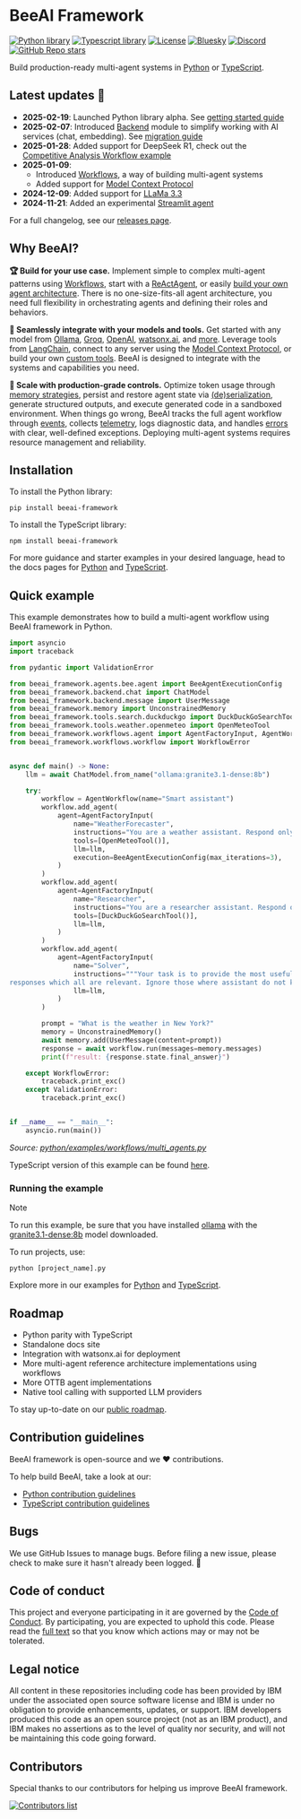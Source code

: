 
<h1 align="left">BeeAI Framework </h1>

<div align="left">

[![Python library](https://img.shields.io/badge/Python-4584b6?style=flat&logo=python&logoColor=white)](https://github.com/i-am-bee/beeai-framework/tree/main/python)
[![Typescript library](https://img.shields.io/badge/TypeScript-3178c6?style=flat&logo=typescript&logoColor=white)](https://github.com/i-am-bee/beeai-framework/tree/main/typescript)
[![License](https://img.shields.io/badge/License-Apache%202.0-EA7826?style=flat)](https://github.com/i-am-bee/beeai-framework?tab=Apache-2.0-1-ov-file#readme)
[![Bluesky](https://img.shields.io/badge/Bluesky-0285FF?style=flat&logo=bluesky&logoColor=white)](https://bsky.app/profile/beeaiagents.bsky.social)
[![Discord](https://img.shields.io/discord/1309202615556378705?style=social&logo=discord&logoColor=black&label=Discord&labelColor=7289da&color=black)](https://discord.com/invite/NradeA6ZNF)
[![GitHub Repo stars](https://img.shields.io/github/stars/I-am-bee/beeai-framework)](https://github.com/i-am-bee/beeai-framework)

</div>

Build production-ready multi-agent systems in [Python](/python) or [TypeScript](/typescript).

## Latest updates 🚀

- **2025-02-19**: Launched Python library alpha. See [getting started guide](/python/docs)
- **2025-02-07**: Introduced [Backend](/typescript/docs/backend.md) module to simplify working with AI services (chat, embedding). See [migration guide](/typescript/docs/migration_guide.md)
- **2025-01-28**: Added support for DeepSeek R1, check out the [Competitive Analysis Workflow example](/typescript/examples/workflows/competitive-analysis)
- **2025-01-09**:
  - Introduced [Workflows](/typescript/docs/workflows.md), a way of building multi-agent systems
  - Added support for [Model Context Protocol](/typescript/docs/tools.md#using-the-mcptool-class)
- **2024-12-09**: Added support for [LLaMa 3.3](https://huggingface.co/meta-llama/Llama-3.3-70B-Instruct)
- **2024-11-21**: Added an experimental [Streamlit agent](typescript/examples/agents/experimental/streamlit.ts)

For a full changelog, see our [releases page](https://github.com/i-am-bee/beeai-framework/releases).

## Why BeeAI?

**🏆 Build for your use case.**  Implement simple to complex multi-agent patterns using [Workflows](/python/docs/workflows.md), start with a [ReActAgent](/python/examples/agents/bee.py), or easily [build your own agent architecture](/python/docs/agents.md#creating-your-own-agent). There is no one-size-fits-all agent architecture, you need full flexibility in orchestrating agents and defining their roles and behaviors. 

**🔌 Seamlessly integrate with your models and tools.** Get started with any model from [Ollama](/python/examples/backend/providers/ollama.py), [Groq](/typescript/examples/backend/providers/groq.ts), [OpenAI](/typescript/examples/backend/providers/openai.ts), [watsonx.ai](/python/examples/backend/providers/watsonx.py), and [more](/python/docs/backend.md). Leverage tools from [LangChain](/typescript/examples/tools/langchain.ts), connect to any server using the [Model Context Protocol](/python/docs/tools.md#using-the-mcptool-class), or build your own [custom tools](/python/docs/tools.md#using-the-customtool-python-functions). BeeAI is designed to integrate with the systems and capabilities you need.

**🚀 Scale with production-grade controls.** Optimize token usage through [memory strategies](/python/docs/memory.md), persist and restore agent state via [(de)serialization](/python/docs/serialization.md), generate structured outputs, and execute generated code in a sandboxed environment. When things go wrong, BeeAI tracks the full agent workflow through [events](/python/docs/emitter.md), collects [telemetry](/python/docs/instrumentation.md), logs diagnostic data, and handles [errors](/python/docs/errors.md) with clear, well-defined exceptions. Deploying multi-agent systems requires resource management and reliability.

## Installation

To install the Python library:
```shell
pip install beeai-framework
```

To install the TypeScript library:
```shell
npm install beeai-framework
```

For more guidance and starter examples in your desired language, head to the docs pages for [Python](/python/docs) and [TypeScript](/typescript/docs).

## Quick example

This example demonstrates how to build a multi-agent workflow using BeeAI framework in Python.

```py
import asyncio
import traceback

from pydantic import ValidationError

from beeai_framework.agents.bee.agent import BeeAgentExecutionConfig
from beeai_framework.backend.chat import ChatModel
from beeai_framework.backend.message import UserMessage
from beeai_framework.memory import UnconstrainedMemory
from beeai_framework.tools.search.duckduckgo import DuckDuckGoSearchTool
from beeai_framework.tools.weather.openmeteo import OpenMeteoTool
from beeai_framework.workflows.agent import AgentFactoryInput, AgentWorkflow
from beeai_framework.workflows.workflow import WorkflowError


async def main() -> None:
    llm = await ChatModel.from_name("ollama:granite3.1-dense:8b")

    try:
        workflow = AgentWorkflow(name="Smart assistant")
        workflow.add_agent(
            agent=AgentFactoryInput(
                name="WeatherForecaster",
                instructions="You are a weather assistant. Respond only if you can provide a useful answer.",
                tools=[OpenMeteoTool()],
                llm=llm,
                execution=BeeAgentExecutionConfig(max_iterations=3),
            )
        )
        workflow.add_agent(
            agent=AgentFactoryInput(
                name="Researcher",
                instructions="You are a researcher assistant. Respond only if you can provide a useful answer.",
                tools=[DuckDuckGoSearchTool()],
                llm=llm,
            )
        )
        workflow.add_agent(
            agent=AgentFactoryInput(
                name="Solver",
                instructions="""Your task is to provide the most useful final answer based on the assistants'
responses which all are relevant. Ignore those where assistant do not know.""",
                llm=llm,
            )
        )

        prompt = "What is the weather in New York?"
        memory = UnconstrainedMemory()
        await memory.add(UserMessage(content=prompt))
        response = await workflow.run(messages=memory.messages)
        print(f"result: {response.state.final_answer}")

    except WorkflowError:
        traceback.print_exc()
    except ValidationError:
        traceback.print_exc()


if __name__ == "__main__":
    asyncio.run(main())
```

_Source: [python/examples/workflows/multi_agents.py](/python/examples/workflows/multi_agents.py)_

TypeScript version of this example can be found [here](/typescript/examples/workflows/multiAgents.ts).

### Running the example

> [!Note]
>
> To run this example, be sure that you have installed [ollama](https://ollama.com) with the [granite3.1-dense:8b](https://ollama.com/library/granite3.1-dense) model downloaded.

To run projects, use:

```shell
python [project_name].py
```

Explore more in our examples for [Python](/python/examples) and [TypeScript](/typescript/examples).

## Roadmap

- Python parity with TypeScript
- Standalone docs site
- Integration with watsonx.ai for deployment
- More multi-agent reference architecture implementations using workflows
- More OTTB agent implementations
- Native tool calling with supported LLM providers

To stay up-to-date on our [public roadmap](https://github.com/orgs/i-am-bee/projects/1/views/2).

## Contribution guidelines

BeeAI framework is open-source and we ❤️ contributions.<br>

To help build BeeAI, take a look at our:
- [Python contribution guidelines](/python/CONTRIBUTING.md) 
- [TypeScript contribution guidelines](/typescript/docs/CONTRIBUTING.md)

## Bugs

We use GitHub Issues to manage bugs. Before filing a new issue, please check to make sure it hasn't already been logged. 🙏

## Code of conduct

This project and everyone participating in it are governed by the [Code of Conduct](./CODE_OF_CONDUCT.md). By participating, you are expected to uphold this code. Please read the [full text](./CODE_OF_CONDUCT.md) so that you know which actions may or may not be tolerated.

## Legal notice

All content in these repositories including code has been provided by IBM under the associated open source software license and IBM is under no obligation to provide enhancements, updates, or support. IBM developers produced this code as an open source project (not as an IBM product), and IBM makes no assertions as to the level of quality nor security, and will not be maintaining this code going forward.

## Contributors

Special thanks to our contributors for helping us improve BeeAI framework.

<a href="https://github.com/i-am-bee/beeai-framework/graphs/contributors">
  <img alt="Contributors list" src="https://contrib.rocks/image?repo=i-am-bee/beeai-framework" />
</a>
